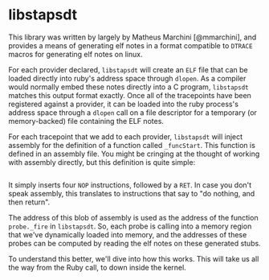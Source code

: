 # libstapsdt

This library was written by largely by Matheus Marchini [@mmarchini], and provides a means of generating elf notes in a format compatible to `DTRACE` macros for generating elf notes on linux.

For each provider declared, `libstapsdt` will create an `ELF` file that can be loaded directly into ruby's address space through `dlopen`. As a compiler would normally embed these notes directly into a C program, `libstapsdt` matches this output format exactly. Once all of the tracepoints have been registered against a provider, it can be loaded into the ruby process's address space through a `dlopen` call on a file descriptor for a temporary (or memory-backed) file containing the ELF notes.

For each tracepoint that we add to each provider, `libstapsdt` will inject assembly for the definition of a function called `_funcStart`. This function is defined in an assembly file. You might be cringing at the thought of working with assembly directly, but this definition is quite simple:


```{.gnuassembler include=src/ruby-static-tracing/ext/ruby-static-tracing/lib/libstapsdt/src/asm/libstapsdt-x86_64.s startLine=7 endLine=12}
```

It simply inserts four `NOP` instructions, followed by a `RET`. In case you don't speak assembly, this translates to instructions that say to "do nothing, and then return".

The address of this blob of assembly is used as the address of the function `probe._fire` in `libstapsdt`. So, each probe is calling into a memory region that we've dynamically loaded into memory, and the addresses of these probes can be computed by reading the elf notes on these generated stubs.

To understand this better, we'll dive into how this works. This will take us all the way from the Ruby call, to down inside the kernel.

